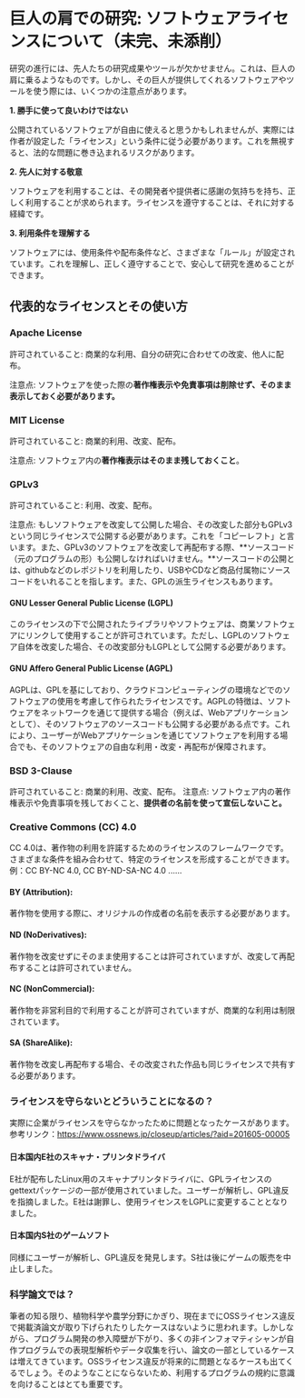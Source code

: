 # 巨人の肩での研究: ソフトウェアライセンスについて（未完、未添削）
研究の進行には、先人たちの研究成果やツールが欠かせません。これは、巨人の肩に乗るようなものです。しかし、その巨人が提供してくれるソフトウェアやツールを使う際には、いくつかの注意点があります。

**1. 勝手に使って良いわけではない**

公開されているソフトウェアが自由に使えると思うかもしれませんが、実際には作者が設定した「ライセンス」という条件に従う必要があります。これを無視すると、法的な問題に巻き込まれるリスクがあります。

**2. 先人に対する敬意**

ソフトウェアを利用することは、その開発者や提供者に感謝の気持ちを持ち、正しく利用することが求められます。ライセンスを遵守することは、それに対する経緯です。

**3. 利用条件を理解する**

ソフトウェアには、使用条件や配布条件など、さまざまな「ルール」が設定されています。これを理解し、正しく遵守することで、安心して研究を進めることができます。


## 代表的なライセンスとその使い方

### Apache License
許可されていること: 商業的な利用、自分の研究に合わせての改変、他人に配布。

注意点: ソフトウェアを使った際の**著作権表示や免責事項は削除せず、そのまま表示しておく必要があります。**
### MIT License

許可されていること: 商業的利用、改変、配布。

注意点: ソフトウェア内の**著作権表示はそのまま残しておくこと**。
### GPLv3

許可されていること: 利用、改変、配布。

注意点: もしソフトウェアを改変して公開した場合、その改変した部分もGPLv3という同じライセンスで公開する必要があります。これを「コピーレフト」と言います。また、GPLv3のソフトウェアを改変して再配布する際、**ソースコード（元のプログラムの形）も公開しなければいけません。**ソースコードの公開とは、githubなどのレポジトリを利用したり、USBやCDなど商品付属物にソースコードをいれることを指します。また、GPLの派生ライセンスもあります。
#### GNU Lesser General Public License (LGPL)
このライセンスの下で公開されたライブラリやソフトウェアは、商業ソフトウェアにリンクして使用することが許可されています。ただし、LGPLのソフトウェア自体を改変した場合、その改変部分もLGPLとして公開する必要があります。

#### GNU Affero General Public License (AGPL)
AGPLは、GPLを基にしており、クラウドコンピューティングの環境などでのソフトウェアの使用を考慮して作られたライセンスです。AGPLの特徴は、ソフトウェアをネットワークを通じて提供する場合（例えば、Webアプリケーションとして）、そのソフトウェアのソースコードも公開する必要がある点です。これにより、ユーザーがWebアプリケーションを通じてソフトウェアを利用する場合でも、そのソフトウェアの自由な利用・改変・再配布が保障されます。

### BSD 3-Clause

許可されていること: 商業的利用、改変、配布。
注意点: ソフトウェア内の著作権表示や免責事項を残しておくこと、**提供者の名前を使って宣伝しないこと。**

### Creative Commons (CC) 4.0
CC 4.0は、著作物の利用を許諾するためのライセンスのフレームワークです。さまざまな条件を組み合わせて、特定のライセンスを形成することができます。例：CC BY-NC 4.0, CC BY-ND-SA-NC 4.0 ......

#### BY (Attribution):
著作物を使用する際に、オリジナルの作成者の名前を表示する必要があります。
#### ND (NoDerivatives):
著作物を改変せずにそのまま使用することは許可されていますが、改変して再配布することは許可されていません。
#### NC (NonCommercial):
著作物を非営利目的で利用することが許可されていますが、商業的な利用は制限されています。
#### SA (ShareAlike):
著作物を改変し再配布する場合、その改変された作品も同じライセンスで共有する必要があります。

### ライセンスを守らないとどういうことになるの？
実際に企業がライセンスを守らなかったために問題となったケースがあります。
参考リンク：https://www.ossnews.jp/closeup/articles/?aid=201605-00005

#### 日本国内E社のスキャナ・プリンタドライバ
E社が配布したLinux用のスキャナプリンタドライバに、GPLライセンスのgettextパッケージの一部が使用されていました。ユーザーが解析し、GPL違反を指摘しました。E社は謝罪し、使用ライセンスをLGPLに変更​することとなりました。
#### 日本国内S社のゲームソフト
同様にユーザーが解析し、GPL違反を発見します。S社は後にゲームの販売を中止​しました。

### 科学論文では？
筆者の知る限り、植物科学や農学分野にかぎり、現在までにOSSライセンス違反で掲載済論文が取り下げられたりしたケースはないように思われます。しかしながら、プログラム開発の参入障壁が下がり、多くの非インフォマティシャンが自作プログラムでの表現型解析やデータ収集を行い、論文の一部としているケースは増えてきています。OSSライセンス違反が将来的に問題となるケースも出てくるでしょう。そのようなことにならないため、利用するプログラムの規約に意識を向けることはとても重要です。
